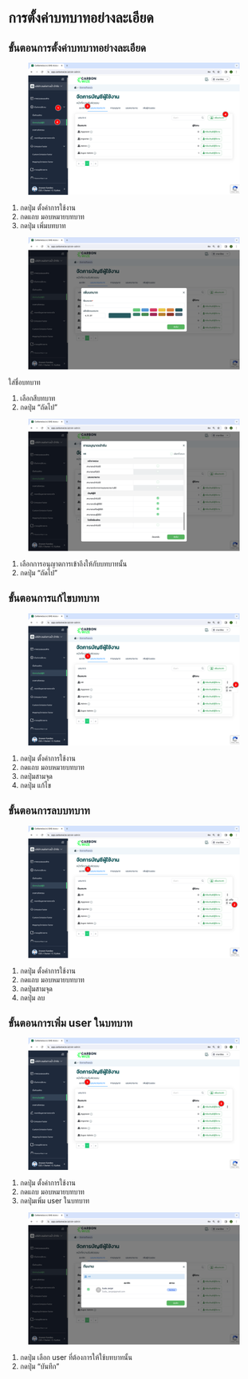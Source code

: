 # การตั้งค่าบทบาทอย่างละเอียด

## **ขั้นตอนการตั้งค่าบทบาทอย่างละเอียด**

<figure><img src="../../../.gitbook/assets/image (23).png" alt=""><figcaption></figcaption></figure>

1. กดปุ่ม ตั้งค่าการใช้งาน
2. กดแถบ มอบหมายบทบาท
3. กดปุ่ม เพิ่มบทบาท



<figure><img src="../../../.gitbook/assets/Screenshot 2566-11-01 at 16.04.08.png" alt=""><figcaption></figcaption></figure>

ใส่ชื่อบทบาท

1. เลือกสีบทบาท
2. กดปุ่ม “ถัดไป”



<figure><img src="../../../.gitbook/assets/Screenshot 2566-11-01 at 16.05.10.png" alt=""><figcaption></figcaption></figure>

1. เลือกการอนุญาตการเข้าถึงให้กับบทบาทนั้น
2. กดปุ่ม “ถัดไป”

## **ขั้นตอนการแก้ไขบทบาท**

<figure><img src="../../../.gitbook/assets/image (24).png" alt=""><figcaption></figcaption></figure>

1. กดปุ่ม ตั้งค่าการใช้งาน
2. กดแถบ มอบหมายบทบาท
3. กดปุ่มสามจุด
4. กดปุ่ม แก้ไข

## **ขั้นตอนการลบบทบาท**

<figure><img src="../../../.gitbook/assets/image (25).png" alt=""><figcaption></figcaption></figure>

1. กดปุ่ม ตั้งค่าการใช้งาน
2. กดแถบ มอบหมายบทบาท
3. กดปุ่มสามจุด
4. กดปุ่ม ลบ

## **ขั้นตอนการเพิ่ม user ในบทบาท**

<figure><img src="../../../.gitbook/assets/image (27).png" alt=""><figcaption></figcaption></figure>

1. กดปุ่ม ตั้งค่าการใช้งาน
2. กดแถบ มอบหมายบทบาท
3. กดปุ่มเพิ่ม user ในบทบาท



<figure><img src="../../../.gitbook/assets/Screenshot 2566-11-01 at 16.09.05.png" alt=""><figcaption></figcaption></figure>

1. กดปุ่ม เลือก user ที่ต้องการให้ใช้บทบาทนั้น
2. กดปุ่ม “บันทึก”
